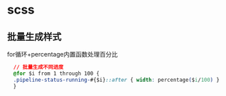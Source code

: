 # scss

## 批量生成样式

for循环+percentage内置函数处理百分比

``` css
  // 批量生成不同进度
  @for $i from 1 through 100 {
  .pipeline-status-running-#{$i}::after { width: percentage($i/100) }
  }
```